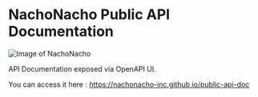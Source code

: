 # NachoNacho Public API Documentation

![Image of NachoNacho](https://app.nachonacho.com/logo/NachoNachoLogo.png)

API Documentation exposed via OpenAPI UI.

You can access it here : https://nachonacho-inc.github.io/public-api-doc
